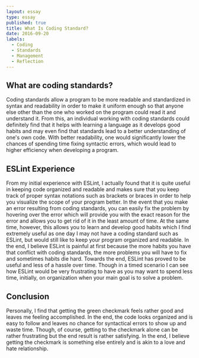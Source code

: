 ```yaml
---
layout: essay
type: essay
published: true
title: What Is Coding Standard?
date: 2016-09-20
labels:
  - Coding
  - Standards
  - Management
  - Reflection
---
```

## What are coding standards?

Coding standards allow a program to be more readable and standardized in syntax and readability in order to make it uniform enough so that anyone else other than the one who worked on the program could read it and understand it. From this, an individual working with coding standards could definitely find that it helps with learning a language as it develops good habits and may even find that standards lead to a better understanding of one's own code. With better readability, one would significantly lower the chances of spending time fixing syntactic errors, which would lead to higher efficiency when developing a program. 

## ESLint Experience

From my initial experience with ESLint, I actually found that it is quite useful in keeping code organized and readable and makes sure that you keep track of proper syntax notations such as brackets or braces in order to help you visualize the scope of your program better. In the event that you make an error resulting from coding standards, you can easily fix the problem by hovering over the error which will provide you with the exact reason for the error and allows you to get rid of it in the least amount of time. At the same time, however, this allows you to learn and develop good habits which I find extremely useful as one day I may not have a coding standard such as ESLint, but would still like to keep your program organized and readable. In the end, I believe ESLint is painful at first because the more habits you have that conflict with coding standards, the more problems you will have to fix and sometimes habits die hard. Towards the end, ESLint has proved to be useful and less of a hassle over time. Though in a timed scenario I can see how ESLint would be very frustrating to have as you may want to spend less time, initially, on organization when your main goal is to solve a problem. 

## Conclusion

Personally, I find that getting the green checkmark feels rather good and leaves me feeling accomplished. In the end, the code looks organized and is easy to follow and leaves no chance for syntactical errors to show up and waste time. Though, of course, getting to the checkmark alone can be rather frustrating but the end result is rather satisfying. In the end, I believe getting the checkmark is something else entirely and is akin to a love and hate relationship.
